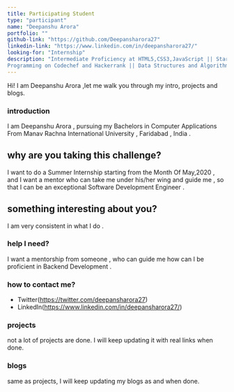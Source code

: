 ```yaml
---
title: Participating Student
type: "participant"
name: "Deepanshu Arora"
portfolio: ""
github-link: "https://github.com/Deepansharora27"
linkedin-link: "https://www.linkedin.com/in/deepansharora27/"
looking-for: "Internship"
description: "Intermediate Proficiency at HTML5,CSS3,JavaScript || Started Competitive
Programming on Codechef and Hackerrank || Data Structures and Algorithms || Started Learning NodeJS"
---
```


Hi! I am Deepanshu Arora ,let me walk you through my intro, projects and blogs.

### introduction

I am Deepanshu Arora , pursuing my Bachelors in Computer Applications 
From Manav Rachna International University , Faridabad , India . 

## why are you taking this challenge?

I want to do a Summer Internship starting from the Month Of May,2020 , and 
I want a mentor who can take me under his/her wing and guide me , so that I can be
an exceptional Software Development Engineer . 

## something interesting about you?

I am very consistent in what I do . 


### help I need?

I want a mentorship from someone , who can guide me how can I be proficient in
Backend Development . 

### how to contact me?

- Twitter(https://twitter.com/deepansharora27)
- LinkedIn(https://www.linkedin.com/in/deepansharora27/)

### projects

not a lot of projects are done. I will keep updating it with real links when done.



### blogs

same as projects, I will keep updating my blogs as and when done.


